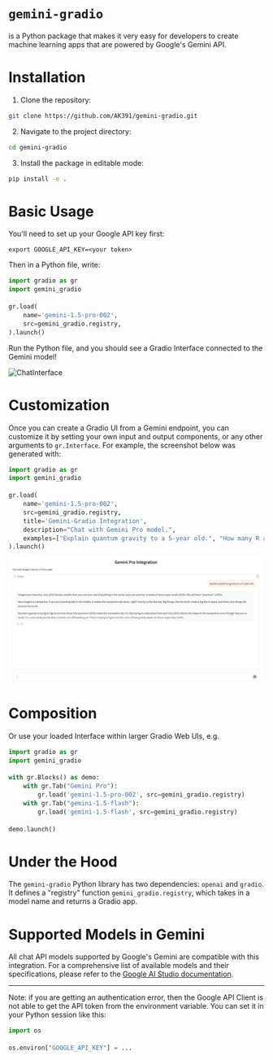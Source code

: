 # `gemini-gradio`

is a Python package that makes it very easy for developers to create machine learning apps that are powered by Google's Gemini API.

# Installation

1. Clone the repository:
```bash
git clone https://github.com/AK391/gemini-gradio.git
```

2. Navigate to the project directory:
```bash
cd gemini-gradio
```

3. Install the package in editable mode:
```bash
pip install -e .
```

# Basic Usage

You'll need to set up your Google API key first:

```
export GOOGLE_API_KEY=<your token>
```

Then in a Python file, write:

```python
import gradio as gr
import gemini_gradio

gr.load(
    name='gemini-1.5-pro-002',
    src=gemini_gradio.registry,
).launch()
```

Run the Python file, and you should see a Gradio Interface connected to the Gemini model!

![ChatInterface](chatinterface.png)

# Customization 

Once you can create a Gradio UI from a Gemini endpoint, you can customize it by setting your own input and output components, or any other arguments to `gr.Interface`. For example, the screenshot below was generated with:

```py
import gradio as gr
import gemini_gradio

gr.load(
    name='gemini-1.5-pro-002',
    src=gemini_gradio.registry,
    title='Gemini-Gradio Integration',
    description="Chat with Gemini Pro model.",
    examples=["Explain quantum gravity to a 5-year old.", "How many R are there in the word Strawberry?"]
).launch()
```
![ChatInterface with customizations](chat-gemini.png)

# Composition

Or use your loaded Interface within larger Gradio Web UIs, e.g.

```python
import gradio as gr
import gemini_gradio

with gr.Blocks() as demo:
    with gr.Tab("Gemini Pro"):
        gr.load('gemini-1.5-pro-002', src=gemini_gradio.registry)
    with gr.Tab("gemini-1.5-flash"):
        gr.load('gemini-1.5-flash', src=gemini_gradio.registry)

demo.launch()
```

# Under the Hood

The `gemini-gradio` Python library has two dependencies: `openai` and `gradio`. It defines a "registry" function `gemini_gradio.registry`, which takes in a model name and returns a Gradio app.

# Supported Models in Gemini

All chat API models supported by Google's Gemini are compatible with this integration. For a comprehensive list of available models and their specifications, please refer to the [Google AI Studio documentation](https://ai.google.dev/models/gemini).

-------

Note: if you are getting an authentication error, then the Google API Client is not able to get the API token from the environment variable. You can set it in your Python session like this:

```python
import os

os.environ["GOOGLE_API_KEY"] = ...
```